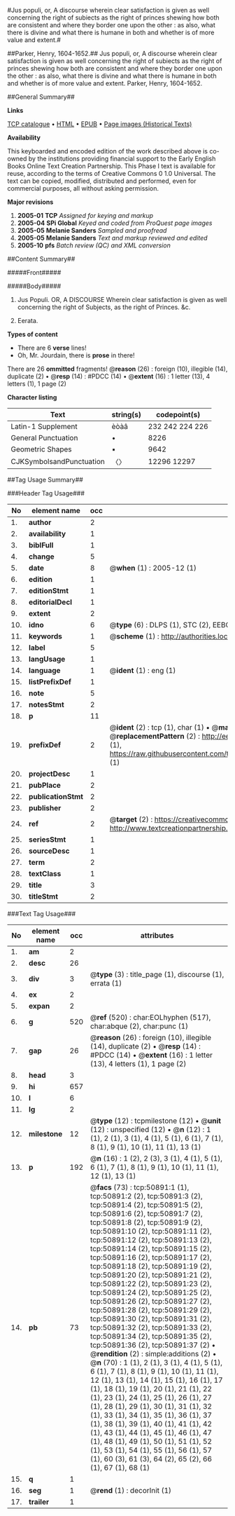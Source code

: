 #Jus populi, or, A discourse wherein clear satisfaction is given as well concerning the right of subiects as the right of princes shewing how both are consistent and where they border one upon the other : as also, what there is divine and what there is humane in both and whether is of more value and extent.#

##Parker, Henry, 1604-1652.##
Jus populi, or, A discourse wherein clear satisfaction is given as well concerning the right of subiects as the right of princes shewing how both are consistent and where they border one upon the other : as also, what there is divine and what there is humane in both and whether is of more value and extent.
Parker, Henry, 1604-1652.

##General Summary##

**Links**

[TCP catalogue](http://www.ota.ox.ac.uk/tcp/)  • 
[HTML](http://tei.it.ox.ac.uk/tcp/Texts-HTML/free/A56/A56187.html)  • 
[EPUB](http://tei.it.ox.ac.uk/tcp/Texts-EPUB/free/A56/A56187.epub) • 
[Page images (Historical Texts)](https://data.historicaltexts.jisc.ac.uk/view?pubId=eebo-11914448e&pageId=eebo-11914448e-50891-1)

**Availability**

This keyboarded and encoded edition of the
	       work described above is co-owned by the institutions
	       providing financial support to the Early English Books
	       Online Text Creation Partnership. This Phase I text is
	       available for reuse, according to the terms of Creative
	       Commons 0 1.0 Universal. The text can be copied,
	       modified, distributed and performed, even for
	       commercial purposes, all without asking permission.

**Major revisions**

1. __2005-01__ __TCP__ *Assigned for keying and markup*
1. __2005-04__ __SPi Global__ *Keyed and coded from ProQuest page images*
1. __2005-05__ __Melanie Sanders__ *Sampled and proofread*
1. __2005-05__ __Melanie Sanders__ *Text and markup reviewed and edited*
1. __2005-10__ __pfs__ *Batch review (QC) and XML conversion*

##Content Summary##

#####Front#####

#####Body#####

1. Jus Populi. OR, A DISCOURSE Wherein clear satisfaction is given as well concerning the right of Subjects, as the right of Princes. &c.

1. Eerata.

**Types of content**

  * There are 6 **verse** lines!
  * Oh, Mr. Jourdain, there is **prose** in there!

There are 26 **ommitted** fragments! 
 @__reason__ (26) : foreign (10), illegible (14), duplicate (2)  •  @__resp__ (14) : #PDCC (14)  •  @__extent__ (16) : 1 letter (13), 4 letters (1), 1 page (2)

**Character listing**


|Text|string(s)|codepoint(s)|
|---|---|---|
|Latin-1 Supplement|èòàâ|232 242 224 226|
|General Punctuation|•|8226|
|Geometric Shapes|▪|9642|
|CJKSymbolsandPunctuation|〈〉|12296 12297|

##Tag Usage Summary##

###Header Tag Usage###

|No|element name|occ|attributes|
|---|---|---|---|
|1.|__author__|2||
|2.|__availability__|1||
|3.|__biblFull__|1||
|4.|__change__|5||
|5.|__date__|8| @__when__ (1) : 2005-12 (1)|
|6.|__edition__|1||
|7.|__editionStmt__|1||
|8.|__editorialDecl__|1||
|9.|__extent__|2||
|10.|__idno__|6| @__type__ (6) : DLPS (1), STC (2), EEBO-CITATION (1), OCLC (1), VID (1)|
|11.|__keywords__|1| @__scheme__ (1) : http://authorities.loc.gov/ (1)|
|12.|__label__|5||
|13.|__langUsage__|1||
|14.|__language__|1| @__ident__ (1) : eng (1)|
|15.|__listPrefixDef__|1||
|16.|__note__|5||
|17.|__notesStmt__|2||
|18.|__p__|11||
|19.|__prefixDef__|2| @__ident__ (2) : tcp (1), char (1)  •  @__matchPattern__ (2) : ([0-9\-]+):([0-9IVX]+) (1), (.+) (1)  •  @__replacementPattern__ (2) : http://eebo.chadwyck.com/downloadtiff?vid=$1&page=$2 (1), https://raw.githubusercontent.com/textcreationpartnership/Texts/master/tcpchars.xml#$1 (1)|
|20.|__projectDesc__|1||
|21.|__pubPlace__|2||
|22.|__publicationStmt__|2||
|23.|__publisher__|2||
|24.|__ref__|2| @__target__ (2) : https://creativecommons.org/publicdomain/zero/1.0/ (1), http://www.textcreationpartnership.org/docs/. (1)|
|25.|__seriesStmt__|1||
|26.|__sourceDesc__|1||
|27.|__term__|2||
|28.|__textClass__|1||
|29.|__title__|3||
|30.|__titleStmt__|2||


###Text Tag Usage###

|No|element name|occ|attributes|
|---|---|---|---|
|1.|__am__|2||
|2.|__desc__|26||
|3.|__div__|3| @__type__ (3) : title_page (1), discourse (1), errata (1)|
|4.|__ex__|2||
|5.|__expan__|2||
|6.|__g__|520| @__ref__ (520) : char:EOLhyphen (517), char:abque (2), char:punc (1)|
|7.|__gap__|26| @__reason__ (26) : foreign (10), illegible (14), duplicate (2)  •  @__resp__ (14) : #PDCC (14)  •  @__extent__ (16) : 1 letter (13), 4 letters (1), 1 page (2)|
|8.|__head__|3||
|9.|__hi__|657||
|10.|__l__|6||
|11.|__lg__|2||
|12.|__milestone__|12| @__type__ (12) : tcpmilestone (12)  •  @__unit__ (12) : unspecified (12)  •  @__n__ (12) : 1 (1), 2 (1), 3 (1), 4 (1), 5 (1), 6 (1), 7 (1), 8 (1), 9 (1), 10 (1), 11 (1), 13 (1)|
|13.|__p__|192| @__n__ (16) : 1 (2), 2 (3), 3 (1), 4 (1), 5 (1), 6 (1), 7 (1), 8 (1), 9 (1), 10 (1), 11 (1), 12 (1), 13 (1)|
|14.|__pb__|73| @__facs__ (73) : tcp:50891:1 (1), tcp:50891:2 (2), tcp:50891:3 (2), tcp:50891:4 (2), tcp:50891:5 (2), tcp:50891:6 (2), tcp:50891:7 (2), tcp:50891:8 (2), tcp:50891:9 (2), tcp:50891:10 (2), tcp:50891:11 (2), tcp:50891:12 (2), tcp:50891:13 (2), tcp:50891:14 (2), tcp:50891:15 (2), tcp:50891:16 (2), tcp:50891:17 (2), tcp:50891:18 (2), tcp:50891:19 (2), tcp:50891:20 (2), tcp:50891:21 (2), tcp:50891:22 (2), tcp:50891:23 (2), tcp:50891:24 (2), tcp:50891:25 (2), tcp:50891:26 (2), tcp:50891:27 (2), tcp:50891:28 (2), tcp:50891:29 (2), tcp:50891:30 (2), tcp:50891:31 (2), tcp:50891:32 (2), tcp:50891:33 (2), tcp:50891:34 (2), tcp:50891:35 (2), tcp:50891:36 (2), tcp:50891:37 (2)  •  @__rendition__ (2) : simple:additions (2)  •  @__n__ (70) : 1 (1), 2 (1), 3 (1), 4 (1), 5 (1), 6 (1), 7 (1), 8 (1), 9 (1), 10 (1), 11 (1), 12 (1), 13 (1), 14 (1), 15 (1), 16 (1), 17 (1), 18 (1), 19 (1), 20 (1), 21 (1), 22 (1), 23 (1), 24 (1), 25 (1), 26 (1), 27 (1), 28 (1), 29 (1), 30 (1), 31 (1), 32 (1), 33 (1), 34 (1), 35 (1), 36 (1), 37 (1), 38 (1), 39 (1), 40 (1), 41 (1), 42 (1), 43 (1), 44 (1), 45 (1), 46 (1), 47 (1), 48 (1), 49 (1), 50 (1), 51 (1), 52 (1), 53 (1), 54 (1), 55 (1), 56 (1), 57 (1), 60 (3), 61 (3), 64 (2), 65 (2), 66 (1), 67 (1), 68 (1)|
|15.|__q__|1||
|16.|__seg__|1| @__rend__ (1) : decorInit (1)|
|17.|__trailer__|1||
